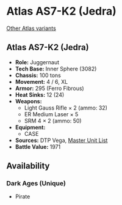 # Atlas AS7-K2 (Jedra)

[Other Atlas variants](../atlas.md)

## Atlas AS7-K2 (Jedra)
- **Role:** Juggernaut
- **Tech Base:** Inner Sphere (3082)
- **Chassis:** 100 tons
- **Movement:** 4 / 6, XL
- **Armor:** 295 (Ferro Fibrous)
- **Heat Sinks:** 12 (24)
- **Weapons:**
  - Light Gauss Rifle × 2 (ammo: 32)
  - ER Medium Laser × 5
  - SRM 4 × 2 (ammo: 50)
- **Equipment:**
  - CASE
- **Sources:** DTP Vega, [Master Unit List](http://masterunitlist.info/Unit/Details/5541/atlas-as7-k2-jedra)
- **Battle Value:** 1971

## Availability

### Dark Ages (Unique)
- Pirate

